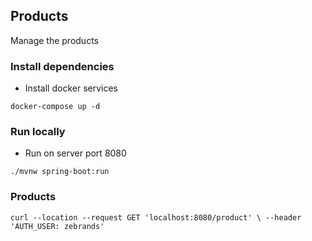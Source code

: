 ## Products

Manage the products

### Install dependencies

* Install docker services

`docker-compose up -d`

### Run locally

* Run on server port 8080

`./mvnw spring-boot:run`

### Products

`curl --location --request GET 'localhost:8080/product' \ --header 'AUTH_USER: zebrands'`
